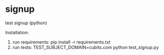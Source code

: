 # signup
test signup   (python)

Installation:

1. run requirements: pip install -r requirements.txt
2. run tests: TEST_SUBJECT_DOMAIN=cubits.com python test_signup.py
